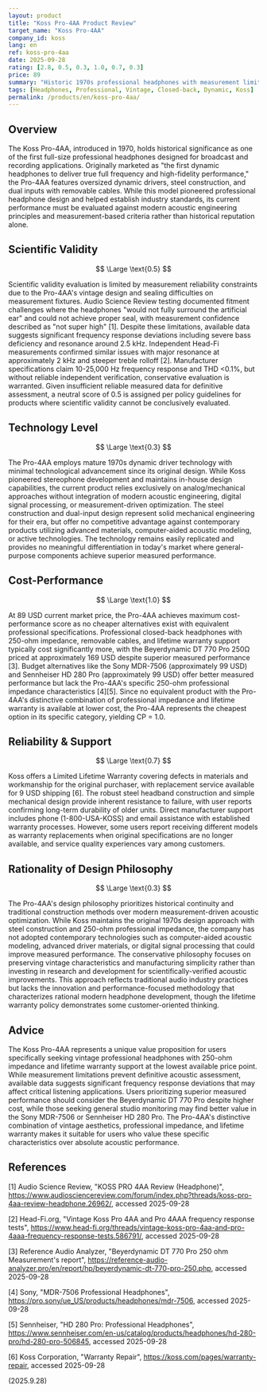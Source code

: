 ```yaml
---
layout: product
title: "Koss Pro-4AA Product Review"
target_name: "Koss Pro-4AA"
company_id: koss
lang: en
ref: koss-pro-4aa
date: 2025-09-28
rating: [2.8, 0.5, 0.3, 1.0, 0.7, 0.3]
price: 89
summary: "Historic 1970s professional headphones with measurement limitations but maximum cost-performance in its specific vintage professional category."
tags: [Headphones, Professional, Vintage, Closed-back, Dynamic, Koss]
permalink: /products/en/koss-pro-4aa/
---
```


## Overview

The Koss Pro-4AA, introduced in 1970, holds historical significance as one of the first full-size professional headphones designed for broadcast and recording applications. Originally marketed as "the first dynamic headphones to deliver true full frequency and high-fidelity performance," the Pro-4AA features oversized dynamic drivers, steel construction, and dual inputs with removable cables. While this model pioneered professional headphone design and helped establish industry standards, its current performance must be evaluated against modern acoustic engineering principles and measurement-based criteria rather than historical reputation alone.

## Scientific Validity

$$ \Large \text{0.5} $$

Scientific validity evaluation is limited by measurement reliability constraints due to the Pro-4AA's vintage design and sealing difficulties on measurement fixtures. Audio Science Review testing documented fitment challenges where the headphones "would not fully surround the artificial ear" and could not achieve proper seal, with measurement confidence described as "not super high" [1]. Despite these limitations, available data suggests significant frequency response deviations including severe bass deficiency and resonance around 2.5 kHz. Independent Head-Fi measurements confirmed similar issues with major resonance at approximately 2 kHz and steeper treble rolloff [2]. Manufacturer specifications claim 10-25,000 Hz frequency response and THD <0.1%, but without reliable independent verification, conservative evaluation is warranted. Given insufficient reliable measured data for definitive assessment, a neutral score of 0.5 is assigned per policy guidelines for products where scientific validity cannot be conclusively evaluated.

## Technology Level

$$ \Large \text{0.3} $$

The Pro-4AA employs mature 1970s dynamic driver technology with minimal technological advancement since its original design. While Koss pioneered stereophone development and maintains in-house design capabilities, the current product relies exclusively on analog/mechanical approaches without integration of modern acoustic engineering, digital signal processing, or measurement-driven optimization. The steel construction and dual-input design represent solid mechanical engineering for their era, but offer no competitive advantage against contemporary products utilizing advanced materials, computer-aided acoustic modeling, or active technologies. The technology remains easily replicated and provides no meaningful differentiation in today's market where general-purpose components achieve superior measured performance.

## Cost-Performance

$$ \Large \text{1.0} $$

At 89 USD current market price, the Pro-4AA achieves maximum cost-performance score as no cheaper alternatives exist with equivalent professional specifications. Professional closed-back headphones with 250-ohm impedance, removable cables, and lifetime warranty support typically cost significantly more, with the Beyerdynamic DT 770 Pro 250Ω priced at approximately 169 USD despite superior measured performance [3]. Budget alternatives like the Sony MDR-7506 (approximately 99 USD) and Sennheiser HD 280 Pro (approximately 99 USD) offer better measured performance but lack the Pro-4AA's specific 250-ohm professional impedance characteristics [4][5]. Since no equivalent product with the Pro-4AA's distinctive combination of professional impedance and lifetime warranty is available at lower cost, the Pro-4AA represents the cheapest option in its specific category, yielding CP = 1.0.

## Reliability & Support

$$ \Large \text{0.7} $$

Koss offers a Limited Lifetime Warranty covering defects in materials and workmanship for the original purchaser, with replacement service available for 9 USD shipping [6]. The robust steel headband construction and simple mechanical design provide inherent resistance to failure, with user reports confirming long-term durability of older units. Direct manufacturer support includes phone (1-800-USA-KOSS) and email assistance with established warranty processes. However, some users report receiving different models as warranty replacements when original specifications are no longer available, and service quality experiences vary among customers.

## Rationality of Design Philosophy

$$ \Large \text{0.3} $$

The Pro-4AA's design philosophy prioritizes historical continuity and traditional construction methods over modern measurement-driven acoustic optimization. While Koss maintains the original 1970s design approach with steel construction and 250-ohm professional impedance, the company has not adopted contemporary technologies such as computer-aided acoustic modeling, advanced driver materials, or digital signal processing that could improve measured performance. The conservative philosophy focuses on preserving vintage characteristics and manufacturing simplicity rather than investing in research and development for scientifically-verified acoustic improvements. This approach reflects traditional audio industry practices but lacks the innovation and performance-focused methodology that characterizes rational modern headphone development, though the lifetime warranty policy demonstrates some customer-oriented thinking.

## Advice

The Koss Pro-4AA represents a unique value proposition for users specifically seeking vintage professional headphones with 250-ohm impedance and lifetime warranty support at the lowest available price point. While measurement limitations prevent definitive acoustic assessment, available data suggests significant frequency response deviations that may affect critical listening applications. Users prioritizing superior measured performance should consider the Beyerdynamic DT 770 Pro despite higher cost, while those seeking general studio monitoring may find better value in the Sony MDR-7506 or Sennheiser HD 280 Pro. The Pro-4AA's distinctive combination of vintage aesthetics, professional impedance, and lifetime warranty makes it suitable for users who value these specific characteristics over absolute acoustic performance.

## References

[1] Audio Science Review, "KOSS PRO 4AA Review (Headphone)", https://www.audiosciencereview.com/forum/index.php?threads/koss-pro-4aa-review-headphone.26962/, accessed 2025-09-28

[2] Head-Fi.org, "Vintage Koss Pro 4AA and Pro 4AAA frequency response tests", https://www.head-fi.org/threads/vintage-koss-pro-4aa-and-pro-4aaa-frequency-response-tests.586791/, accessed 2025-09-28

[3] Reference Audio Analyzer, "Beyerdynamic DT 770 Pro 250 ohm Measurement's report", https://reference-audio-analyzer.pro/en/report/hp/beyerdynamic-dt-770-pro-250.php, accessed 2025-09-28

[4] Sony, "MDR-7506 Professional Headphones", https://pro.sony/ue_US/products/headphones/mdr-7506, accessed 2025-09-28

[5] Sennheiser, "HD 280 Pro: Professional Headphones", https://www.sennheiser.com/en-us/catalog/products/headphones/hd-280-pro/hd-280-pro-506845, accessed 2025-09-28

[6] Koss Corporation, "Warranty Repair", https://koss.com/pages/warranty-repair, accessed 2025-09-28


(2025.9.28)